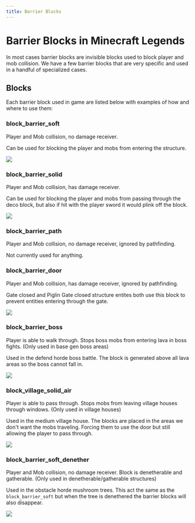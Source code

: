 ```yaml
---
title: Barrier Blocks
---
```


# Barrier Blocks in Minecraft Legends
In most cases barrier blocks are invisible blocks used to block player and mob collision. We have a few barrier blocks that are very specific and used in a handful of specialized cases.

## Blocks
Each barrier block used in game are listed below with examples of how and where to use them:

### block_barrier_soft

Player and Mob collision, no damage receiver.

Can be used for blocking the player and mobs from entering the structure.

![](images/barrier_blocks/image01.png)

### block_barrier_solid

Player and Mob collision, has damage receiver.

Can be used for blocking the player and mobs from passing through the deco block, but also if hit with the player sword it would plink off the block.

![](images/barrier_blocks/image02.png)

### block_barrier_path
Player and Mob collision, no damage receiver, ignored by pathfinding.

Not currently used for anything.

### block_barrier_door
Player and Mob collision, has damage receiver, ignored by pathfinding.

Gate closed and Piglin Gate closed structure entites both use this block to prevent entities entering through the gate.

![](images/barrier_blocks/image03.png)

### block_barrier_boss
Player is able to walk through. Stops boss mobs from entering lava in boss fights. (Only used in base gen boss areas)

Used in the defend horde boss battle. The block is generated above all lava areas so the boss cannot fall in.

![](images/barrier_blocks/image04.png)

### block_village_solid_air
Player is able to pass through. Stops mobs from leaving village houses through windows. (Only used in village houses)
      
Used in the medium village house. The blocks are placed in the areas we don't want the mobs traveling. Forcing them to use the door but still allowing the player to pass through. 

![](images/barrier_blocks/image05.png)

### block_barrier_soft_denether
Player and Mob collision, no damage receiver. Block is denetherable and gatherable. (Only used in denetherable/gatherable structures)

Used in the obstacle horde mushroom trees. This act the same as the `block_barrier_soft` but when the tree is denethered the barrier blocks will also disappear.

![](images/barrier_blocks/image06.png)

